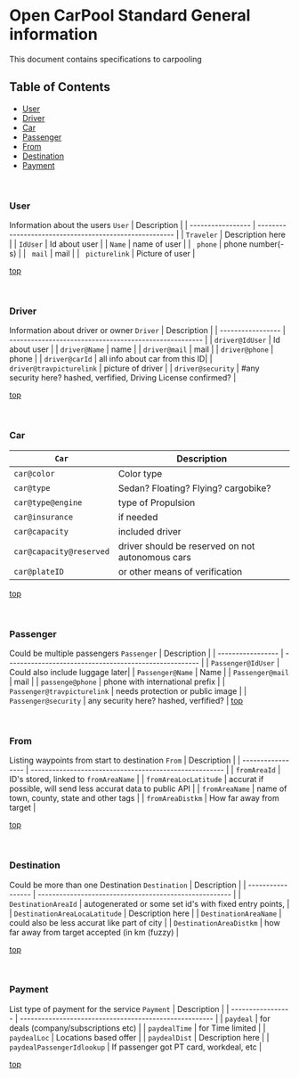 # Open CarPool Standard **General information**

This document contains specifications to carpooling

## Table of Contents

* [User](#user)
* [Driver](#driver)
* [Car](#car)
* [Passenger](#passenger)
* [From](#from)
* [Destination](#destination)
* [Payment](#payment)



<br>

### User
Information about the users
 `User`      | Description                                            |
| ----------------- | ------------------------------------------------------ |
| `Traveler`           | Description here                               |
| `IdUser` | Id about user      |
| `Name`        | name of user   |
| ` phone`      | phone number(-s) |
| ` mail`      | mail |
| ` picturelink`      | Picture of user |


[top](#table-of-contents)



<br>

### Driver
Information about driver or owner
 `Driver`      | Description                                            |
| ----------------- | ------------------------------------------------------ |
| `driver@IdUser`           | Id about user                              |
| `driver@Name` | name         |
| `driver@mail`        | mail    |
| `driver@phone`      | phone |
| `driver@carId`      | all info about car from this ID|
| `driver@travpicturelink`      | picture of driver |
| `driver@security`      |  #any security here? hashed, verfified, Driving License confirmed?  |


[top](#table-of-contents)


<br>

### Car
`Car`      | Description                                            |
| ----------------- | ------------------------------------------------------ |
| `car@color`  | Color type                             |
| `car@type`  | Sedan? Floating? Flying? cargobike?                              |
| `car@type@engine`  | type of Propulsion                              |
| `car@insurance`  | if needed                             |
| `car@capacity`  | included driver                           |
| `car@capacity@reserved`  | driver should be reserved on not autonomous   cars                         |
| `car@plateID`   | or other means of verification                                |

[top](#table-of-contents)



<br>

### Passenger
Could be multiple passengers
`Passenger`      | Description                                            |
| ----------------- | ------------------------------------------------------ |
| `Passenger@IdUser`  | Could also include luggage later|
| `Passenger@Name`  | Name                               |
| `Passenger@mail`  | mail                              |
| `passenge@phone`  | phone with international prefix                               |
| `Passenger@travpicturelink`  | needs protection or public image                               |
| `Passenger@security`  | any security here? hashed, verfified?      |
[top](#table-of-contents)


<br>

### From
Listing waypoints from start to destination
`From`      | Description                                            |
| ----------------- | ------------------------------------------------------ |
| `fromAreaId`  | ID's stored, linked to `fromAreaName`                               |
| `fromAreaLocLatitude`  | accurat if possible, will send less accurat data to public API                              |
| `fromAreaName`  | name of town, county, state and other tags                               |
| `fromAreaDistkm`  | How far away from target                               |


[top](#table-of-contents)



<br>

### Destination
Could be more than one Destination
`Destination`      | Description                                            |
| ----------------- | ------------------------------------------------------ |
| `DestinationAreaId`  | autogenerated or some set id's with fixed entry points,                       |
| `DestinationAreaLocaLatitude`  | Description here                               |
| `DestinationAreaName`  | could also be less accurat like part of city                                     |
| `DestinationAreaDistkm`  | how far away from target accepted (in km (fuzzy) |             



[top](#table-of-contents)



<br>

### Payment
List type of payment for the service
`Payment`      | Description                                            |
| ----------------- | ------------------------------------------------------ |
| `paydeal`  | for deals (company/subscriptions etc)                               |
| `paydealTime`  | for Time limited                               |
| `paydealLoc`  | Locations based offer                               |
| `paydealDist`  | Description here                               |
| `paydealPassengerIdlookup`  | If passenger got PT card, workdeal, etc                               |



[top](#table-of-contents)

